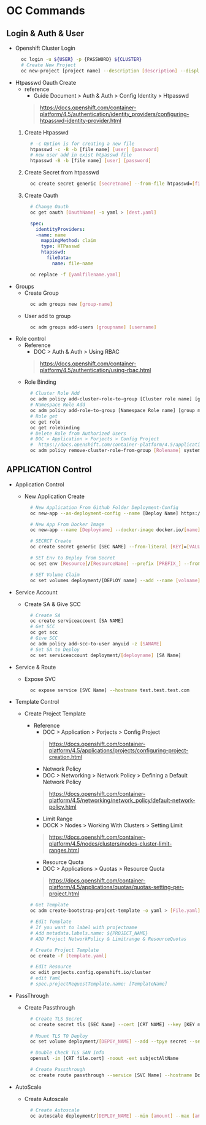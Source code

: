 # OC Commands
## Login & Auth & User
* Openshift Cluster Login
    ```bash
      oc login -u ${USER} -p {PASSWORD} ${CLUSTER}
      # Create New Project
      oc new-project [project name] --description [description] --display-name [dpname]
    ```
* Htpasswd Oauth Create  
    - reference 
        * Guide Document > Auth & Auth > Config Identity > Htpasswd
        > https://docs.openshift.com/container-platform/4.5/authentication/identity_providers/configuring-htpasswd-identity-provider.html
    1. Create Htpasswd
        ```bash
          # -c Option is for creating a new file
          htpasswd -c -B -b [file name] [user] [password]
          # new user add in exist htpasswd file 
          htpasswd -B -b [file name] [user] [password]
        ```
    2. Create Secret from htpasswd
        ```bash
          oc create secret generic [secretname] --from-file htpasswd=[file-name] -n openshift-config
        ```
    3. Create Oauth 
        ```bash
          # Change Oauth 
          oc get oauth [OauthName] -o yaml > [dest.yaml]
        ```
        ```yaml
          spec:
            identityProviders:
            -name: name
              mappingMethod: claim
              type: HTPasswd
              htapsswd:
                fileData:
                  name: file-name
        ```
        ```bash
          oc replace -f [yamlfilename.yaml]
        ```
* Groups
    - Create Group
        ```bash
          oc adm groups new [group-name]
        ```
    - User add to group
        ```bash
          oc adm groups add-users [groupname] [username]
        ```
* Role control
    - Reference
        * DOC > Auth & Auth > Using RBAC
        > https://docs.openshift.com/container-platform/4.5/authentication/using-rbac.html
    - Role Binding
        ```bash
          # Cluster Role Add
          oc adm policy add-cluster-role-to-group [Cluster role name] [group name]
          # Namespace Role Add
          oc adm policy add-role-to-group [Namespace Role name] [group name]
          # Role get 
          oc get role
          oc get rolebinding
          # Delete Role from Authorized Users
          # DOC > Application > Porjects > Config Project
          #  https://docs.openshift.com/container-platform/4.5/applications/projects/configuring-project-creation.html
          oc adm policy remove-cluster-role-from-group [Rolename] system:authenticated:oauth
        ```
## APPLICATION Control
* Application Control
    - New Application Create
        ```bash
          # New Application From Github Folder Deployment-Config
          oc new-app --as-deployment-config --name [Deploy Name] https://github.com/Repo --context-dir [dirname] -e [ENV Key]=[ENV Value]

          # New App From Docker Image
          oc new-app --name [Deployname] --docker-image docker.io/[name]/[repo]:[tag] -e [Env Key]=[Env Value]

          # SECRCT Create
          oc create secret generic [SEC NAME] --from-literal [KEY]=[VALUE]

          # SET Env to Deploy from Secret
          oc set env [Resource]/[ResourceName] --prefix [PREFIX_] --from secrct/[SC NAME]

          # SET Volume Claim
          oc set volumes deployment/[DEPLOY name] --add --name [volname] --type pvc --claim-size [SIZE] --claim-mode rwo --mount-path [PATH]
        ```
* Service Account
    - Create SA & Give SCC
        ```bash
          # Create SA
          oc create serviceaccount [SA NAME]
          # Get SCC
          oc get scc
          # Give SCC
          oc adm policy add-scc-to-user anyuid -z [SANAME]
          # Set SA to Deploy
          oc set serviceaccount deployment/[deployname] [SA Name]
        ```
* Service & Route
    - Expose SVC
        ```bash
          oc expose service [SVC Name] --hostname test.test.test.com
        ```
* Template Control
    - Create Project Template
        * Reference
            - DOC > Application > Porjects > Config Project
            >  https://docs.openshift.com/container-platform/4.5/applications/projects/configuring-project-creation.html
            - Network Policy 
            - DOC > Networking > Network Policy > Defining a Default Network Policy
            > https://docs.openshift.com/container-platform/4.5/networking/network_policy/default-network-policy.html
            - Limit Range
            - DOCK > Nodes > Working With Clusters > Setting Limit
            > https://docs.openshift.com/container-platform/4.5/nodes/clusters/nodes-cluster-limit-ranges.html
            - Resource Quota
            - DOC > Applications > Quotas > Resource Quota 
            > https://docs.openshift.com/container-platform/4.5/applications/quotas/quotas-setting-per-project.html
            
        ```bash
          # Get Template
          oc adm create-bootstrap-projcet-template -o yaml > [File.yaml]

          # Edit Template
          # If you want to label with projectname
          # Add metadata.labels.name: ${PROJECT_NAME}
          # ADD Project NetworkPolicy & Limitrange & ResourceQuotas

          # Create Project Template
          oc create -f [template.yaml]

          # Edit Resource
          oc edit projects.config.openshift.io/cluster
          # edit Yaml
          # spec.projectRequestTemplate.name: [TemplateName]
        ```

* PassThrough
    - Create Passthrough
        ```bash
          # Create TLS Secret
          oc create secret tls [SEC Name] --cert [CRT NAME] --key [KEY name]
          
          # Mount TLS TO Deploy
          oc set volume deployment/[DEPOY_NAME] --add --tpye secret --secret-name [SEC Name] --mount-path [TLS Path]

          # Double Check TLS SAN Info
          openssl -in [CRT file.cert] -noout -ext subjectAltName

          # Create Passthrough
          oc create route passthrough --service [SVC Name] --hostname Domain.name.com
        ```
* AutoScale
    - Create Autoscale
        ```bash
          # Create Autoscale
          oc autoscale deployment/[DEPLOY_NAME] --min [amount] --max [amount] --cpu-percent [PERCENT]
        ```